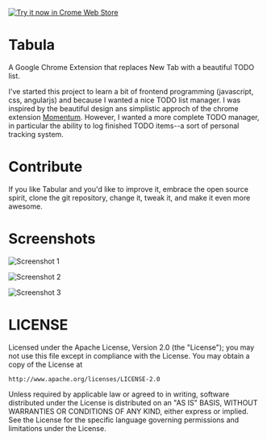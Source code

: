 <a target="_blank" href="https://chrome.google.com/webstore/detail/tabula-new-tab-to-do-list/pnadejonabhdibgdmgfcomljhddlpfcc">![Try it now in Crome Web Store](https://developer.chrome.com/webstore/images/ChromeWebStore_BadgeWBorder_v2_340x96.png "Click here to install this extension from the Chrome Web Store")</a>


Tabula
=======

A Google Chrome Extension that replaces New Tab with a beautiful TODO list.

I've started this project to learn a bit of frontend programming (javascript, css, angularjs) and because I wanted a nice TODO list manager. 
I was inspired by the beautiful design ans simplistic approch of the chrome extension [Momentum](https://chrome.google.com/webstore/detail/momentum/laookkfknpbbblfpciffpaejjkokdgca). However, I wanted a more complete TODO manager, in particular the ability to log finished TODO items--a sort of personal tracking system.


# Contribute

If you like Tabular and you'd like to improve it, embrace the open source spirit, clone the git repository, change it, tweak it, and make it even more awesome.


# Screenshots

![Screenshot 1](https://raw.github.com/jasantunes/Tabula/master/screenshots/Tabula1.png)

![Screenshot 2](https://raw.github.com/jasantunes/Tabula/master/screenshots/Tabula2.png)

![Screenshot 3](https://raw.github.com/jasantunes/Tabula/master/screenshots/Tabula3.png)


# LICENSE

Licensed under the Apache License, Version 2.0 (the "License");
you may not use this file except in compliance with the License.
You may obtain a copy of the License at

    http://www.apache.org/licenses/LICENSE-2.0

Unless required by applicable law or agreed to in writing, software
distributed under the License is distributed on an "AS IS" BASIS,
WITHOUT WARRANTIES OR CONDITIONS OF ANY KIND, either express or implied.
See the License for the specific language governing permissions and
limitations under the License.

